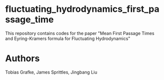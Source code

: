 # fluctuating_hydrodynamics_first_passage_time
This repository contains codes for the paper "Mean First Passage Times and Eyring-Kramers formula for Fluctuating Hydrodynamics"

# Authors
Tobias Grafke, James Sprittles, Jingbang Liu
